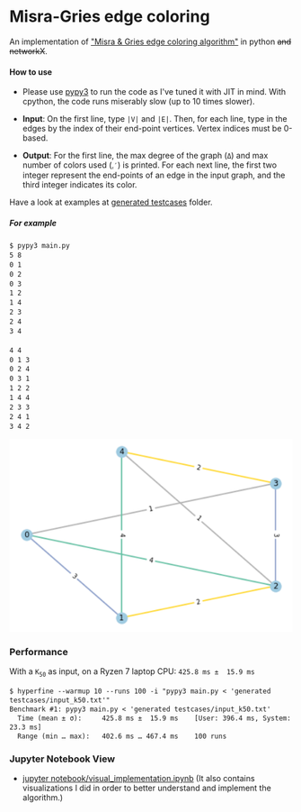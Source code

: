 # Misra-Gries edge coloring

An implementation of ["Misra & Gries edge coloring algorithm"](https://www.cs.utexas.edu/users/misra/psp.dir/vizing.pdf) in python ~~and networkX~~.

#### How to use
* Please use [pypy3](https://www.pypy.org/) to run the code as I've tuned it with JIT in mind. With cpython, the code runs miserably slow (up to 10 times slower).

* **Input**: On the first line, type `|V|` and `|E|`. Then, for each line, type in the edges by the index of their end-point vertices. Vertex indices must be 0-based.

* **Output**: For the first line, the max degree of the graph (`Δ`) and max number of colors used (`ᵪ′`) is printed. For each next line, the first two integer represent the end-points of an edge in the input graph, and the third integer indicates its color.

Have a look at examples at [generated testcases](https://codeberg.org/alifara/Misra-Gries-coloring/src/branch/master/generated%20testcases) folder.

##### For example


```sh
$ pypy3 main.py
5 8
0 1
0 2
0 3
1 2
1 4
2 3
2 4
3 4

4 4
0 1 3
0 2 4
0 3 1
1 2 2
1 4 4
2 3 3
2 4 1
3 4 2
```


![plot of the exmaple graph and its coloring](.media/exmaple.png "plot of the graph in the exmaple")

### Performance
With a `K`<sub>`50`</sub> as input, on a Ryzen 7 laptop CPU: `425.8 ms ±  15.9 ms`

``` shell
$ hyperfine --warmup 10 --runs 100 -i "pypy3 main.py < 'generated testcases/input_k50.txt'"
Benchmark #1: pypy3 main.py < 'generated testcases/input_k50.txt'
  Time (mean ± σ):     425.8 ms ±  15.9 ms    [User: 396.4 ms, System: 23.3 ms]
  Range (min … max):   402.6 ms … 467.4 ms    100 runs
```

### Jupyter Notebook View

* [jupyter notebook/visual_implementation.ipynb](https://nbviewer.jupyter.org/urls/codeberg.org/alifara/Misra-Gries-coloring/raw/branch/master/jupyter%20notebook/visual_implementation.ipynb) (It also contains visualizations I did in order to better understand and implement the algorithm.)
